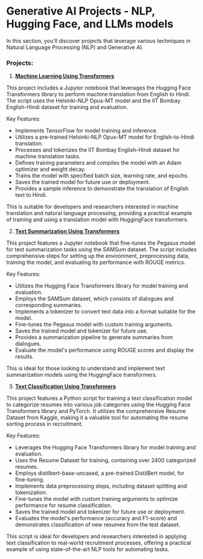 # Generative AI Projects - NLP, Hugging Face, and LLMs models

In this section, you'll discover projects that leverage various techniques in Natural Language Processing (NLP) and Generative AI.

### Projects:

1. **[Machine Learning Using Transformers](https://nbviewer.org/github/sharmapratik88/LearningAI/blob/main/NLP_HuggingFace_LLMs/01_HF_Machine_Translation.ipynb)**

This project includes a Jupyter notebook that leverages the Hugging Face Transformers library to perform machine translation from English to Hindi. The script uses the Helsinki-NLP Opus-MT model and the IIT Bombay English-Hindi dataset for training and evaluation.

Key Features:

* Implements TensorFlow for model training and inference.
* Utilizes a pre-trained Helsinki-NLP Opus-MT model for English-to-Hindi translation.
* Processes and tokenizes the IIT Bombay English-Hindi dataset for machine translation tasks.
* Defines training parameters and compiles the model with an Adam optimizer and weight decay.
* Trains the model with specified batch size, learning rate, and epochs.
* Saves the trained model for future use or deployment.
* Provides a sample inference to demonstrate the translation of English text to Hindi.

This is suitable for developers and researchers interested in machine translation and natural language processing, providing a practical example of training and using a translation model with HuggingFace transformers.

2. **[Text Summarization Using Transformers](https://nbviewer.org/github/sharmapratik88/LearningAI/blob/main/NLP_HuggingFace_LLMs/02_HF_Text_Summarizer.ipynb)**

This project features a Jupyter notebook that fine-tunes the Pegasus model for text summarization tasks using the SAMSum dataset. The script includes comprehensive steps for setting up the environment, preprocessing data, training the model, and evaluating its performance with ROUGE metrics. 

Key Features:

* Utilizes the Hugging Face Transformers library for model training and evaluation. 
* Employs the SAMSum dataset, which consists of dialogues and corresponding summaries. 
* Implements a tokenizer to convert text data into a format suitable for the model. 
* Fine-tunes the Pegasus model with custom training arguments. 
* Saves the trained model and tokenizer for future use. 
* Provides a summarization pipeline to generate summaries from dialogues. 
* Evaluate the model's performance using ROUGE scores and display the results.

This is ideal for those looking to understand and implement text summarization models using the HuggingFace transformers.

3. **[Text Classification Using Transformers](https://nbviewer.org/github/sharmapratik88/LearningAI/blob/main/NLP_HuggingFace_LLMs/03_HF_Text_Classification.ipynb)**

This project features a Python script for training a text classification model to categorize resumes into various job categories using the Hugging Face Transformers library and PyTorch. It utilizes the comprehensive Resume Dataset from Kaggle, making it a valuable tool for automating the resume sorting process in recruitment.

Key Features:

* Leverages the Hugging Face Transformers library for model training and evaluation.
* Uses the Resume Dataset for training, containing over 2400 categorized resumes.
* Employs distilbert-base-uncased, a pre-trained DistilBert model, for fine-tuning.
* Implements data preprocessing steps, including dataset splitting and tokenization.
* Fine-tunes the model with custom training arguments to optimize performance for resume classification.
* Saves the trained model and tokenizer for future use or deployment.
* Evaluates the model's performance (accuracy and F1-score) and demonstrates classification of new resumes from the test dataset.

This script is ideal for developers and researchers interested in applying text classification to real-world recruitment processes, offering a practical example of using state-of-the-art NLP tools for automating tasks.